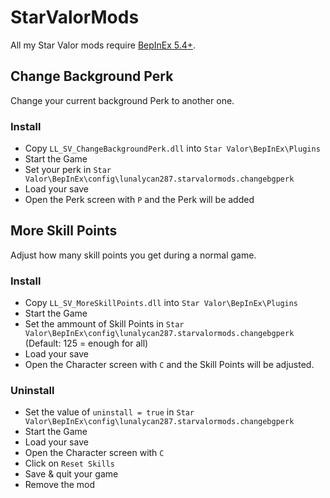 # StarValorMods

All my Star Valor mods require [BepInEx 5.4+](https://github.com/BepInEx/BepInEx/releases).

## Change Background Perk
Change your current background Perk to another one.

### Install
- Copy `LL_SV_ChangeBackgroundPerk.dll` into `Star Valor\BepInEx\Plugins`
- Start the Game
- Set your perk in `Star Valor\BepInEx\config\lunalycan287.starvalormods.changebgperk`
- Load your save
- Open the Perk screen with `P` and the Perk will be added

## More Skill Points
Adjust how many skill points you get during a normal game.

### Install
- Copy `LL_SV_MoreSkillPoints.dll` into `Star Valor\BepInEx\Plugins`
- Start the Game
- Set the ammount of Skill Points in `Star Valor\BepInEx\config\lunalycan287.starvalormods.changebgperk` (Default: 125 = enough for all)
- Load your save
- Open the Character screen with `C` and the Skill Points will be adjusted.

### Uninstall
- Set the value of `uninstall = true` in  `Star Valor\BepInEx\config\lunalycan287.starvalormods.changebgperk` 
- Start the Game
- Load your save
- Open the Character screen with `C` 
- Click on `Reset Skills`
- Save & quit your game
- Remove the mod